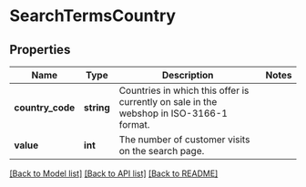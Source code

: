 # SearchTermsCountry

## Properties
Name | Type | Description | Notes
------------ | ------------- | ------------- | -------------
**country_code** | **string** | Countries in which this offer is currently on sale in the webshop in ISO-3166-1 format. | 
**value** | **int** | The number of customer visits on the search page. | 

[[Back to Model list]](../../README.md#documentation-for-models) [[Back to API list]](../../README.md#documentation-for-api-endpoints) [[Back to README]](../../README.md)


